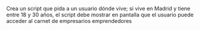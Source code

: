 Crea un script que pida a un usuario dónde vive; si vive en Madrid y tiene entre 18 y 30 años, el script debe mostrar en pantalla que el usuario puede acceder al carnet de empresarios emprendedores